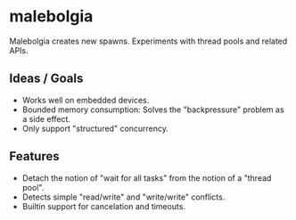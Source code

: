 # malebolgia
Malebolgia creates new spawns. Experiments with thread pools and related APIs.

## Ideas / Goals

- Works well on embedded devices.
- Bounded memory consumption: Solves the "backpressure" problem as a side effect.
- Only support "structured" concurrency.

## Features

- Detach the notion of "wait for all tasks" from the notion of a "thread pool".
- Detects simple "read/write" and "write/write" conflicts.
- Builtin support for cancelation and timeouts.
